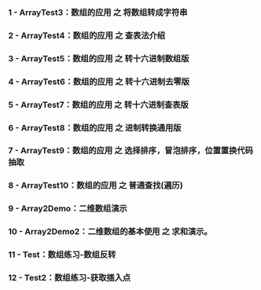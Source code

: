 ### 1 - ArrayTest3：数组的应用 之 将数组转成字符串
### 2 - ArrayTest4：数组的应用 之 查表法介绍
### 3 - ArrayTest5：数组的应用 之 转十六进制数组版
### 4 - ArrayTest6：数组的应用 之 转十六进制去零版
### 5 - ArrayTest7：数组的应用 之 转十六进制查表版
### 6 - ArrayTest8：数组的应用 之 进制转换通用版
### 7 - ArrayTest9：数组的应用 之 选择排序，冒泡排序，位置置换代码抽取
### 8 - ArrayTest10：数组的应用 之 普通查找(遍历)
### 9 - Array2Demo：二维数组演示
### 10 - Array2Demo2：二维数组的基本使用 之 求和演示。
### 11 - Test：数组练习-数组反转
### 12 - Test2：数组练习-获取插入点